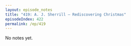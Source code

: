 ```yaml
---
layout: episode_notes
title: "419: A. J. Sherrill — Rediscovering Christmas"
episodeIndex: 422
permalink: /ep/419
---
```

No notes yet.
